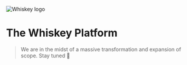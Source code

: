 ![Whiskey logo](https://images.ctfassets.net/zh68lrw89i3n/4t5mMRScXQuGf7EnnqNkwu/e19a6d0c943225c1ec1c13059a754515/Original_Logo.png)

# The Whiskey Platform

> We are in the midst of a massive transformation and expansion of scope. Stay tuned 👀
